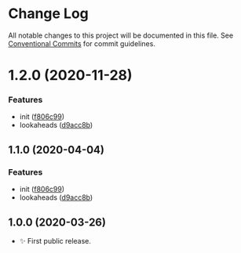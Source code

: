 # Change Log

All notable changes to this project will be documented in this file.
See [Conventional Commits](https://conventionalcommits.org) for commit guidelines.

# 1.2.0 (2020-11-28)


### Features

* init ([f806c99](https://git.sr.ht/~royston/codsen/commits/f806c9960d7edecc17e353d59ca9965966cf331d))
* lookaheads ([d9acc8b](https://git.sr.ht/~royston/codsen/commits/d9acc8b338a8911327148e13e2c8098c809257e5))





## 1.1.0 (2020-04-04)

### Features

- init ([f806c99](https://gitlab.com/codsen/codsen/commit/f806c9960d7edecc17e353d59ca9965966cf331d))
- lookaheads ([d9acc8b](https://gitlab.com/codsen/codsen/commit/d9acc8b338a8911327148e13e2c8098c809257e5))

## 1.0.0 (2020-03-26)

- ✨ First public release.
